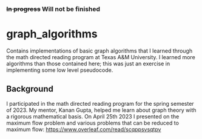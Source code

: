 ### <del>In progress</del> Will not be finished

# graph_algorithms
Contains implementations of basic graph algorithms that I learned through the math directed reading program at Texas A&amp;M University.
I learned more algorithms than those contained here; this was just an exercise in implementing some low level pseudocode.

## Background
I participated in the math directed reading program for the spring semester of 2023. My mentor, Kanan Gupta, helped me learn about graph theory with a rigorous mathematical basis.
On April 25th 2023 I presented on the maximum flow problem and various problems that can be reduced to maximum flow: https://www.overleaf.com/read/scqppsvsqtpv
